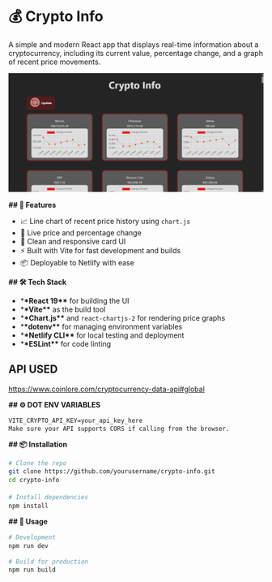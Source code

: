 # 💰 Crypto Info

A simple and modern React app that displays real-time information about a cryptocurrency, including its current value, percentage change, and a graph of recent price movements.

![screenshot](src/assets/home-page.png)

**## 🚀 Features**

- 📈 Line chart of recent price history using `chart.js`
- 🔄 Live price and percentage change
- 🎨 Clean and responsive card UI
- ⚡ Built with Vite for fast development and builds
- 📦 Deployable to Netlify with ease

**## 🛠️ Tech Stack**

- \***\*React 19\*\*** for building the UI
- \***\*Vite\*\*** as the build tool
- \***\*Chart.js\*\*** and `react-chartjs-2` for rendering price graphs
- \***\*dotenv\*\*** for managing environment variables
- \***\*Netlify CLI\*\*** for local testing and deployment
- \***\*ESLint\*\*** for code linting

## API USED

https://www.coinlore.com/cryptocurrency-data-api#global

**## ⚙️ DOT ENV VARIABLES**

```
VITE_CRYPTO_API_KEY=your_api_key_here
Make sure your API supports CORS if calling from the browser.
```

**## 📦 Installation**

```bash
# Clone the repo
git clone https://github.com/yourusername/crypto-info.git
cd crypto-info

# Install dependencies
npm install
```

**## 🔧 Usage**

```bash
# Development
npm run dev
```

```bash
# Build for production
npm run build
```
